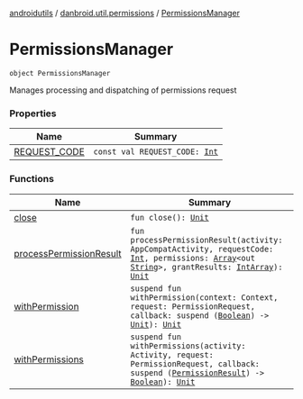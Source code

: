 [androidutils](../../index.md) / [danbroid.util.permissions](../index.md) / [PermissionsManager](./index.md)

# PermissionsManager

`object PermissionsManager`

Manages processing and dispatching of permissions request

### Properties

| Name | Summary |
|---|---|
| [REQUEST_CODE](-r-e-q-u-e-s-t_-c-o-d-e.md) | `const val REQUEST_CODE: `[`Int`](https://kotlinlang.org/api/latest/jvm/stdlib/kotlin/-int/index.html) |

### Functions

| Name | Summary |
|---|---|
| [close](close.md) | `fun close(): `[`Unit`](https://kotlinlang.org/api/latest/jvm/stdlib/kotlin/-unit/index.html) |
| [processPermissionResult](process-permission-result.md) | `fun processPermissionResult(activity: AppCompatActivity, requestCode: `[`Int`](https://kotlinlang.org/api/latest/jvm/stdlib/kotlin/-int/index.html)`, permissions: `[`Array`](https://kotlinlang.org/api/latest/jvm/stdlib/kotlin/-array/index.html)`<out `[`String`](https://kotlinlang.org/api/latest/jvm/stdlib/kotlin/-string/index.html)`>, grantResults: `[`IntArray`](https://kotlinlang.org/api/latest/jvm/stdlib/kotlin/-int-array/index.html)`): `[`Unit`](https://kotlinlang.org/api/latest/jvm/stdlib/kotlin/-unit/index.html) |
| [withPermission](with-permission.md) | `suspend fun withPermission(context: Context, request: PermissionRequest, callback: suspend (`[`Boolean`](https://kotlinlang.org/api/latest/jvm/stdlib/kotlin/-boolean/index.html)`) -> `[`Unit`](https://kotlinlang.org/api/latest/jvm/stdlib/kotlin/-unit/index.html)`): `[`Unit`](https://kotlinlang.org/api/latest/jvm/stdlib/kotlin/-unit/index.html) |
| [withPermissions](with-permissions.md) | `suspend fun withPermissions(activity: Activity, request: PermissionRequest, callback: suspend (`[`PermissionResult`](../-permission-result/index.md)`) -> `[`Boolean`](https://kotlinlang.org/api/latest/jvm/stdlib/kotlin/-boolean/index.html)`): `[`Unit`](https://kotlinlang.org/api/latest/jvm/stdlib/kotlin/-unit/index.html) |
